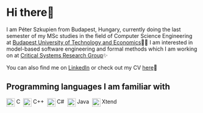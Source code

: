 # Hi there👋

I am Péter Szkupien from Budapest, Hungary, currently doing the last semester of my MSc studies in the field of Computer Science Engineering at [Budapest University of Technology and Economics](https://www.bme.hu/?language=en)🧑‍🎓 I am interested in model-based software engineering and formal methods which I am working on at [Critical Systems Research Group](https://github.com/ftsrg)✨

You can also find me on [LinkedIn](https://www.linkedin.com/in/peterszkupien/) or check out my CV [here](https://github.com/szkupienpeti/cv/blob/main/peter-szkupien-cv.pdf)📄

## Programming languages I am familiar with
<a href="https://en.wikipedia.org/wiki/C_(programming_language)" target="_blank"><img src="https://github.com/get-icon/geticon/raw/master/icons/c.svg"
  alt="C" align=top width="22px" height="22px" /></a><span>&nbsp;C&nbsp;</span>
<a href="https://cplusplus.com/" target="_blank"><img src="https://github.com/get-icon/geticon/raw/master/icons/c-plusplus.svg"
  alt="C++" align=top width="22px" height="22px" /></a><span>&nbsp;C++&nbsp;</span>
<a href="https://learn.microsoft.com/en-us/dotnet/csharp/" target="_blank"><img src="https://github.com/get-icon/geticon/raw/master/icons/c-sharp.svg"
  alt="C#" align=top width="22px" height="22px" /></a><span>&nbsp;C#&nbsp;</span>
<a href="https://www.java.com/en/" target="_blank"><img src="https://github.com/get-icon/geticon/raw/master/icons/java.svg"
  alt="Java" align=top width="22px" height="22px" /></a><span>&nbsp;Java&nbsp;</span>
<a href="https://www.eclipse.org/xtend/" target="_blank"><img src="https://github.com/get-icon/geticon/raw/master/icons/xtend.svg"
  alt="Xtend" align=top width="22px" height="22px" /></a><span>&nbsp;Xtend&nbsp;</span>
      
